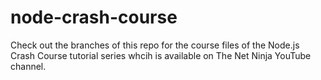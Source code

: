 # node-crash-course
Check out the branches of this repo for the course files of the Node.js Crash Course tutorial series whcih is available on The Net Ninja YouTube channel.
